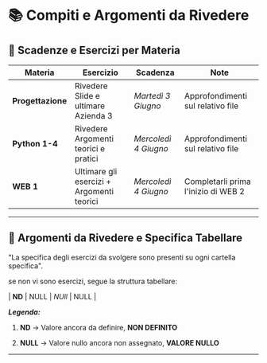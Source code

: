# 📚 Compiti e Argomenti da Rivedere

## 📅 Scadenze e Esercizi per Materia

| Materia        | Esercizio                          | Scadenza             | Note                         |
|----------------|------------------------------------|----------------------|------------------------------|
| **Progettazione**| Rivedere Slide e ultimare Azienda 3| *Martedì 3 Giugno* | Approfondimenti sul relativo file |
| **Python 1-4**   | Rivedere Argomenti teorici e pratici |*Mercoledì 4 Giugno* | Approfondimenti sul relativo file|
| **WEB 1**      | Ultimare gli esercizi + Argomenti teorici |*Mercoledì 4 Giugno* | Completarli prima l'inizio di WEB 2|

---

## 🔁 Argomenti da Rivedere e Specifica Tabellare

"La specifica degli esercizi da svolgere sono presenti su ogni cartella specifica".

se non vi sono esercizi, segue la struttura tabellare:

| **ND**         | NULL                               | *NUll*               | NULL                         |


***Legenda:***

1. **ND** -> Valore ancora da definire, **NON DEFINITO**

2. **NULL** -> Valore nullo ancora non assegnato, **VALORE NULLO**

---


